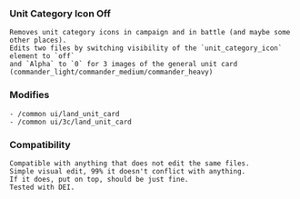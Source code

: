 
### Unit Category Icon Off
    Removes unit category icons in campaign and in battle (and maybe some other places).
    Edits two files by switching visibility of the `unit_category_icon` element to `off` 
    and `Alpha` to `0` for 3 images of the general unit card (commander_light/commander_medium/commander_heavy)

### Modifies
    - /common ui/land_unit_card
    - /common ui/3c/land_unit_card

### Compatibility
    Compatible with anything that does not edit the same files.
    Simple visual edit, 99% it doesn't conflict with anything.
    If it does, put on top, should be just fine.
    Tested with DEI.
